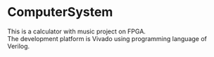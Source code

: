 # ComputerSystem
This is a calculator with music project on FPGA.  
The development platform is Vivado using programming language of Verilog.


